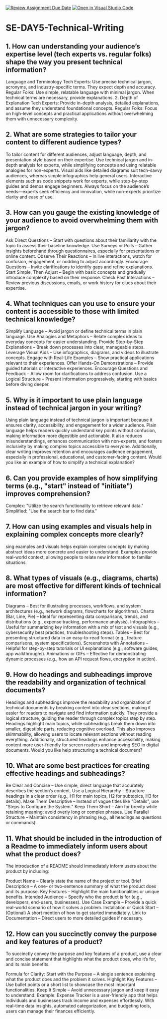 [![Review Assignment Due Date](https://classroom.github.com/assets/deadline-readme-button-22041afd0340ce965d47ae6ef1cefeee28c7c493a6346c4f15d667ab976d596c.svg)](https://classroom.github.com/a/zsAR-pyY)
[![Open in Visual Studio Code](https://classroom.github.com/assets/open-in-vscode-2e0aaae1b6195c2367325f4f02e2d04e9abb55f0b24a779b69b11b9e10269abc.svg)](https://classroom.github.com/online_ide?assignment_repo_id=18513015&assignment_repo_type=AssignmentRepo)
# SE-DAY5-Technical-Writing
## 1. How can understanding your audience’s expertise level (tech experts vs. regular folks) shape the way you present technical information?
Language and Terminology
Tech Experts: Use precise technical jargon, acronyms, and industry-specific terms. They expect depth and accuracy.
Regular Folks: Use simple, relatable language with minimal jargon. When technical terms are necessary, provide explanations.
2. Depth of Explanation
Tech Experts: Provide in-depth analysis, detailed explanations, and assume they understand foundational concepts.
Regular Folks: Focus on high-level concepts and practical applications without overwhelming them with unnecessary complexity.
## 2. What are some strategies to tailor your content to different audience types?
To tailor content for different audiences, adjust language, depth, and presentation style based on their expertise. Use technical jargon and in-depth analysis for experts, while simplifying concepts and using relatable analogies for non-experts. Visual aids like detailed diagrams suit tech-savvy audiences, whereas simple infographics help general users. Interactive elements such as code snippets work for experts, while step-by-step guides and demos engage beginners. Always focus on the audience’s needs—experts seek efficiency and innovation, while non-experts prioritize clarity and ease of use.
## 3. How can you gauge the existing knowledge of your audience to avoid overwhelming them with jargon?
Ask Direct Questions – Start with questions about their familiarity with the topic to assess their baseline knowledge.
Use Surveys or Polls – Gather insights beforehand through questionnaires, especially for presentations or online content.
Observe Their Reactions – In live interactions, watch for confusion, engagement, or nodding to adjust accordingly.
Encourage Questions – Invite clarifications to identify gaps and refine explanations.
Start Simple, Then Adjust – Begin with basic concepts and gradually introduce complexity based on their response.
Check Past Interactions – Review previous discussions, emails, or work history for clues about their expertise.
## 4. What techniques can you use to ensure your content is accessible to those with limited technical knowledge?
Simplify Language – Avoid jargon or define technical terms in plain language.
Use Analogies and Metaphors – Relate complex ideas to everyday concepts for easier understanding.
Provide Step-by-Step Explanations – Break down processes into clear, manageable steps.
Leverage Visual Aids – Use infographics, diagrams, and videos to illustrate concepts.
Engage with Real-Life Examples – Show practical applications relevant to their experiences.
Offer Hands-On Demonstrations – Provide guided tutorials or interactive experiences.
Encourage Questions and Feedback – Allow room for clarifications to address confusion.
Use a Logical Structure – Present information progressively, starting with basics before diving deeper.
## 5. Why is it important to use plain language instead of technical jargon in your writing?
Using plain language instead of technical jargon is important because it ensures clarity, accessibility, and engagement for a wider audience. Plain language helps readers quickly understand key points without confusion, making information more digestible and actionable. It also reduces misunderstandings, enhances communication with non-experts, and fosters inclusivity by making complex topics accessible to everyone. Additionally, clear writing improves retention and encourages audience engagement, especially in professional, educational, and customer-facing content. Would you like an example of how to simplify a technical explanation?
## 6. Can you provide examples of how simplifying terms (e.g., "start" instead of "initiate") improves comprehension?
Complex: "Utilize the search functionality to retrieve relevant data."
Simplified: "Use the search bar to find data."
## 7. How can using examples and visuals help in explaining complex concepts more clearly?
sing examples and visuals helps explain complex concepts by making abstract ideas more concrete and easier to understand. Examples provide real-world context, allowing people to relate new information to familiar situations.
## 8. What types of visuals (e.g., diagrams, charts) are most effective for different kinds of technical information?
Diagrams – Best for illustrating processes, workflows, and system architectures (e.g., network diagrams, flowcharts for algorithms).
Charts (Bar, Line, Pie) – Ideal for representing data comparisons, trends, and distributions (e.g., expense tracking, performance analysis).
Infographics – Useful for summarizing key information with a mix of text and visuals (e.g., cybersecurity best practices, troubleshooting steps).
Tables – Best for presenting structured data in an easy-to-read format (e.g., feature comparisons, system specifications).
Screenshots with Annotations – Helpful for step-by-step tutorials or UI explanations (e.g., software guides, app walkthroughs).
Animations or GIFs – Effective for demonstrating dynamic processes (e.g., how an API request flows, encryption in action).
## 9. How do headings and subheadings improve the readability and organization of technical documents?
Headings and subheadings improve the readability and organization of technical documents by breaking content into clear sections, making it easier for readers to navigate and find information quickly. They provide a logical structure, guiding the reader through complex topics step by step. Headings highlight main topics, while subheadings break them down into smaller, digestible parts, reducing cognitive overload. This also improves skimmability, allowing users to locate relevant sections without reading everything. Additionally, structured headings enhance accessibility, making content more user-friendly for screen readers and improving SEO in digital documents. Would you like help structuring a technical document?
## 10. What are some best practices for creating effective headings and subheadings?
Be Clear and Concise – Use simple, direct language that accurately describes the section’s content.
Use a Logical Hierarchy – Structure headings in a clear order (e.g., H1 for main topics, H2 for subtopics, H3 for details).
Make Them Descriptive – Instead of vague titles like "Details", use "Steps to Configure the System."
Keep Them Short – Aim for brevity while retaining meaning; avoid overly long or complex phrases.
Use Parallel Structure – Maintain consistency in phrasing (e.g., all headings as questions or commands).
## 11. What should be included in the introduction of a Readme to immediately inform users about what the product does?
The introduction of a README should immediately inform users about the product by including:

Product Name – Clearly state the name of the project or tool.
Brief Description – A one- or two-sentence summary of what the product does and its purpose.
Key Features – Highlight the main functionalities or unique benefits.
Intended Audience – Specify who the product is for (e.g., developers, end-users, businesses).
Use Case Example – Provide a quick real-world scenario of how it solves a problem.
Installation or Quick Start – (Optional) A short mention of how to get started immediately.
Link to Documentation – Direct users to more detailed guides if necessary.
## 12. How can you succinctly convey the purpose and key features of a product?
To succinctly convey the purpose and key features of a product, use a clear and concise statement that highlights what the product does, who it’s for, and its main benefits.

Formula for Clarity:
Start with the Purpose – A single sentence explaining what the product does and the problem it solves.
Highlight Key Features – Use bullet points or a short list to showcase the most important functionalities.
Keep It Simple – Avoid unnecessary jargon and keep it easy to understand.
Example:
Expense Tracker is a user-friendly app that helps individuals and businesses track income and expenses effortlessly. With real-time data insights, automated categorization, and budgeting tools, users can manage their finances efficiently.
